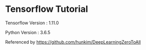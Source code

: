 # Tensorflow Tutorial

Tensorflow Version : 1.11.0

Python Version : 3.6.5

Referenced by https://github.com/hunkim/DeepLearningZeroToAll
